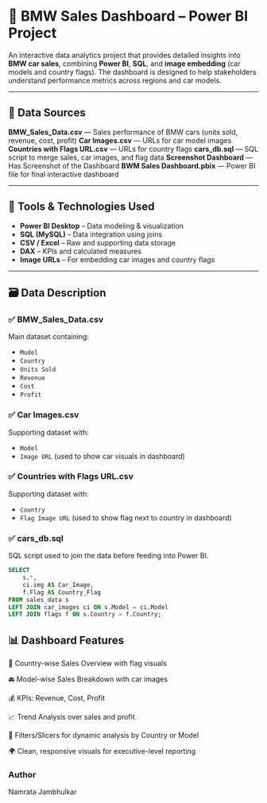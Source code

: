 # 🚗 BMW Sales Dashboard – Power BI Project

An interactive data analytics project that provides detailed insights into **BMW car sales**, combining **Power BI**, **SQL**, and **image embedding** (car models and country flags). The dashboard is designed to help stakeholders understand performance metrics across regions and car models.

---

## 📂 Data Sources

**BMW_Sales_Data.csv** — Sales performance of BMW cars (units sold, revenue, cost, profit)
**Car Images.csv** — URLs for car model images
**Countries with Flags URL.csv** — URLs for country flags
**cars_db.sql** — SQL script to merge sales, car images, and flag data
**Screenshot Dashboard** — Has Screenshot of the Dashboard
**BWM Sales Dashboard.pbix** — Power BI file for final interactive dashboard

---

## 🧰 Tools & Technologies Used

- **Power BI Desktop** – Data modeling & visualization
- **SQL (MySQL)** – Data integration using joins
- **CSV / Excel** – Raw and supporting data storage
- **DAX** – KPIs and calculated measures
- **Image URLs** – For embedding car images and country flags

---

## 🗃️ Data Description

### ✅ BMW_Sales_Data.csv
Main dataset containing:
- `Model`
- `Country`
- `Units Sold`
- `Revenue`
- `Cost`
- `Profit`

### ✅ Car Images.csv
Supporting dataset with:
- `Model`
- `Image URL` (used to show car visuals in dashboard)

### ✅ Countries with Flags URL.csv
Supporting dataset with:
- `Country`
- `Flag Image URL` (used to show flag next to country in dashboard)

### ✅ cars_db.sql
SQL script used to join the data before feeding into Power BI.

```sql
SELECT 
    s.*, 
    ci.img AS Car_Image, 
    f.Flag AS Country_Flag
FROM sales_data s
LEFT JOIN car_images ci ON s.Model = ci.Model
LEFT JOIN flags f ON s.Country = f.Country;

```

## 📊 Dashboard Features
📌 Country-wise Sales Overview with flag visuals

🚘 Model-wise Sales Breakdown with car images

💰 KPIs: Revenue, Cost, Profit

📈 Trend Analysis over sales and profit

📍 Filters/Slicers for dynamic analysis by Country or Model

🌍 Clean, responsive visuals for executive-level reporting

### Author

Namrata Jambhulkar
